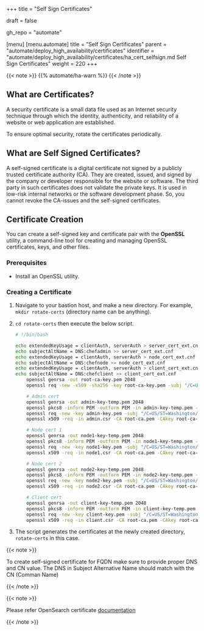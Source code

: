 +++
title = "Self Sign Certificates"

draft = false

gh_repo = "automate"

[menu]
  [menu.automate]
    title = "Self Sign Certificates"
    parent = "automate/deploy_high_availability/certificates"
    identifier = "automate/deploy_high_availability/certificates/ha_cert_selfsign.md Self Sign Certificates"
    weight = 220
+++

{{< note >}}
{{% automate/ha-warn %}}
{{< /note >}}

## What are Certificates?

A security certificate is a small data file used as an Internet security technique through which the identity, authenticity, and reliability of a website or web application are established.

To ensure optimal security, rotate the certificates periodically.

## What are Self Signed Certificates?

A self-signed certificate is a digital certificate not signed by a publicly trusted certificate authority (CA). They are created, issued, and signed by the company or developer responsible for the website or software. The third party in such certificates does not validate the private keys. It is used in low-risk internal networks or the software development phase. So, you cannot revoke the CA-issues and the self-signed certificates.

## Certificate Creation

You can create a self-signed key and certificate pair with the **OpenSSL** utility, a command-line tool for creating and managing OpenSSL certificates, keys, and other files.

### Prerequisites

- Install an OpenSSL utility.

### Creating a Certificate

1. Navigate to your bastion host, and make a new directory. For example, `mkdir rotate-certs` (directory name can be anything).

1. `cd rotate-certs` then execute the below script.

    ```bash
    # !/bin/bash

    echo extendedKeyUsage = clientAuth, serverAuth > server_cert_ext.cnf
    echo subjectAltName = DNS:chefadmin >> server_cert_ext.cnf
    echo extendedKeyUsage = clientAuth, serverAuth > node_cert_ext.cnf
    echo subjectAltName = DNS:chefnode >> node_cert_ext.cnf 
    echo extendedKeyUsage = clientAuth, serverAuth > client_cert_ext.cnf
    echo subjectAltName = DNS:chefclient >> client_cert_ext.cnf
        openssl genrsa -out root-ca-key.pem 2048
        openssl req -new -x509 -sha256 -key root-ca-key.pem -subj "/C=US/ST=Washington/L=Seattle/O=Chef Software Inc/CN=progress" -out root-ca.pem -days 1095 -addext basicConstraints=CA:TRUE

        # Admin cert
        openssl genrsa -out admin-key-temp.pem 2048
        openssl pkcs8 -inform PEM -outform PEM -in admin-key-temp.pem -topk8 -nocrypt -v1 PBE-SHA1-3DES -out admin-key.pem
        openssl req -new -key admin-key.pem -subj "/C=US/ST=Washington/L=Seattle/O=Chef Software Inc/CN=chefadmin" -out admin.csr
        openssl x509 -req -in admin.csr -CA root-ca.pem -CAkey root-ca-key.pem -CAcreateserial -sha256 -out admin.pem -days 1095 -extfile server_cert_ext.cnf

        # Node cert 1
        openssl genrsa -out node1-key-temp.pem 2048
        openssl pkcs8 -inform PEM -outform PEM -in node1-key-temp.pem -topk8 -nocrypt -v1 PBE-SHA1-3DES -out node1-key.pem
        openssl req -new -key node1-key.pem -subj "/C=US/ST=Washington/L=Seattle/O=Chef Software Inc/CN=chefnode" -out node1.csr
        openssl x509 -req -in node1.csr -CA root-ca.pem -CAkey root-ca-key.pem -CAcreateserial -sha256 -out node1.pem -days 1095 -extfile node_cert_ext.cnf

        # Node cert 2
        openssl genrsa -out node2-key-temp.pem 2048
        openssl pkcs8 -inform PEM -outform PEM -in node2-key-temp.pem -topk8 -nocrypt -v1 PBE-SHA1-3DES -out node2-key.pem
        openssl req -new -key node2-key.pem -subj "/C=US/ST=Washington/L=Seattle/O=Chef Software Inc/CN=chefnode" -out node2.csr
        openssl x509 -req -in node2.csr -CA root-ca.pem -CAkey root-ca-key.pem -CAcreateserial -sha256 -out node2.pem -days 1095 -extfile node_cert_ext.cnf

        # Client cert
        openssl genrsa -out client-key-temp.pem 2048
        openssl pkcs8 -inform PEM -outform PEM -in client-key-temp.pem -topk8 -nocrypt -v1 PBE-SHA1-3DES -out client-key.pem
        openssl req -new -key client-key.pem -subj "/C=US/ST=Washington/L=Seattle/O=Chef Software Inc/CN=chefclient" -out client.csr
        openssl x509 -req -in client.csr -CA root-ca.pem -CAkey root-ca-key.pem -CAcreateserial -sha256 -out client.pem -days 1095 -extfile client_cert_ext.cnf
    ```

1. The script generates the certificates at the newly created directory, `rotate-certs` in this case.

{{< note >}}

To create self-signed certificate for FQDN make sure to provide proper DNS and CN value. The DNS in Subject Alternative Name should match with the CN (Comman Name) 

{{< /note >}}

{{< note >}}

Please refer OpenSearch certificate [documentation](https://opensearch.org/docs/1.2/security-plugin/configuration/tls/#x509-pem-certificates-and-pkcs-8-keys)

{{< /note >}}